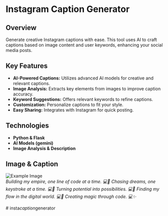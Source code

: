 # Instagram Caption Generator

## Overview

Generate creative Instagram captions with ease. This tool uses AI to craft captions based on image content and user keywords, enhancing your social media posts.

## Key Features

- **AI-Powered Captions:** Utilizes advanced AI models for creative and relevant captions.
- **Image Analysis:** Extracts key elements from images to improve caption accuracy.
- **Keyword Suggestions:** Offers relevant keywords to refine captions.
- **Customization:** Personalize captions to fit your style.
- **Easy Sharing:** Integrates with Instagram for quick posting.

## Technologies

- **Python & Flask**
- **AI Models (gemini)**
- **Image Analysis & Description**



## Image & Caption

![Example Image](image-1.png)  
*Building my empire, one line of code at a time. 💻💪
Chasing dreams, one keystroke at a time. 💻💫
Turning potential into possibilities. 💻🚀
Finding my flow in the digital world. 💻🌊
Creating magic through code. 💻✨*

#   i n s t a _ c a p t i o n _ g e n e r a t o r  
 